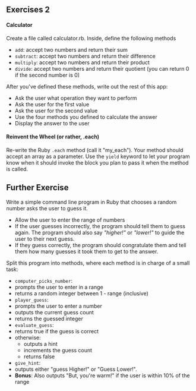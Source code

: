## Exercises 2

#### Calculator
Create a file called calculator.rb. Inside, define the following methods

 - ```add```: accept two numbers and return their sum
 - ```subtract```: accept two numbers and return their difference
 - ```multiply```: accept two numbers and return their product
 - ```divide```: accept two numbers and return their quotient (you can return 0 if the second number is 0)

After you've defined these methods, write out the rest of this app:

 - Ask the user what operation they want to perform
 - Ask the user for the first value
 - Ask the user for the second value
 - Use the four methods you defined to calculate the answer
 - Display the answer to the user



#### Reinvent the Wheel (or rather, .each)
Re-write the Ruby `.each` method (call it "my_each"). Your method should accept an array as a parameter. Use the `yield` keyword to let your program know when it should invoke the block you plan to pass it when the method is called.



## Further Exercise

Write a simple command line program in Ruby that chooses a random number asks the user to guess it.
  - Allow the user to enter the range of numbers
  - If the user guesses incorrectly, the program should tell them to guess again. The program should also say *"higher!"* or *"lower!"* to guide the user to their next guess.
  - If they guess correctly, the program should congratulate them and tell them how many guesses it took them to get to the answer.

Split this program into methods, where each method is in charge of a small task:
 - ```computer_picks_number```:
  - prompts the user to enter in a range
  - returns a random integer between 1 - range (inclusive)
 - ```player_guess```:
  - prompts the user to enter a number
  - outputs the current guess count
  - returns the guessed integer
 - ```evaluate_guess```:
  - returns true if the guess is correct
  - otherwise:
    - outputs a hint
    - increments the guess count
    - returns false
 - ```give_hint```:
  - outputs either "guess Higher!" or "Guess Lower!".
  - **Bonus**: Also outputs "But, you're warm!" if the user is within 10% of the range
